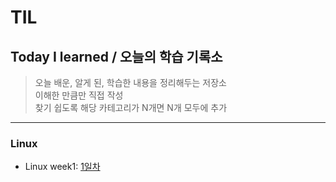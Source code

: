 # TIL
## Today I learned / 오늘의 학습 기록소
>오늘 배운, 알게 된, 학습한 내용을 정리해두는 저장소  
>이해한 만큼만 직접 작성  
>찾기 쉽도록 해당 카테고리가 N개면 N개 모두에 추가
----------------------------------------------------------------------------------------------------------------------
### Linux
* Linux week1: [1일차](https://github.com/younghyeok-k/TIL/blob/main/Linux/week1.md)
